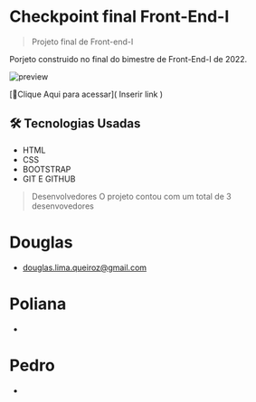 # Checkpoint final Front-End-I


> Projeto final de Front-end-I

Porjeto construido no final do bimestre de Front-End-I de 2022.

![preview](./.github/preview.png)

[🔗Clique Aqui  para acessar](
    Inserir link
)


## 🛠 Tecnologias Usadas
- HTML
- CSS
- BOOTSTRAP
- GIT E GITHUB


> Desenvolvedores 
 O projeto contou com um total de 3 desenvovedores 

# Douglas
- douglas.lima.queiroz@gmail.com
# Poliana
- 
# Pedro
- 